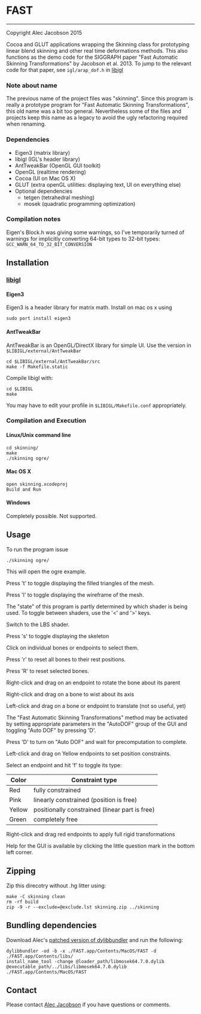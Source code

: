 # FAST
--------
Copyright Alec Jacobson 2015

Cocoa and GLUT applications wrapping the Skinning class for prototyping linear
blend skinning and other real time deformations methods. This also functions as
the demo code for the SIGGRAPH paper "Fast Automatic Skinning Transformations"
by Jacobson et al. 2013. To jump to the relevant code for that paper, see
`igl/arap_dof.h` in [libigl](https://github.com/libigl/libigl/)

### Note about name ###
The previous name of the project files was "skinning". Since this program is
really a prototype program for "Fast Automatic Skinning Transformations", this
old name was a bit too general. Nevertheless some of the files and projects
keep this name as a legacy to avoid the ugly refactoring required when
renaming.

### Dependencies ###
- Eigen3 (matrix library)
- libigl (IGL's header library)
-   AntTweakBar (OpenGL GUI toolkit)
- OpenGL (realtime rendering)
- Cocoa (UI on Mac OS X)
- GLUT (extra openGL utilities: displaying text, UI on everything else)
- Optional dependencies
  - tetgen (tetrahedral meshing)
  - mosek (quadratic programming optimization)

### Compilation notes ###
Eigen's Block.h was giving some warnings, so I've temporarily turned of
warnings for implicitly converting 64-bit types to 32-bit types:
`GCC_WARN_64_TO_32_BIT_CONVERSION`
  

## Installation ##

### [libigl](https://github.com/libigl/libigl/) ### 
    
#### Eigen3 ####
Eigen3 is a header library for matrix math. Install on mac os x using

    sudo port install eigen3

#### AntTweakBar ####
AntTweakBar is an OpenGL/DirectX library for simple UI. Use the version in
`$LIBIGL/external/AntTweakBar`

    cd $LIBIGL/external/AntTweakBar/src
    make -f Makefile.static

Compile libigl with:
    
    cd $LIBIGL
    make

You may have to edit your profile in `$LIBIGL/Makefile.conf` appropriately.

### Compilation and Execution ###

#### Linux/Unix command line ####

    cd skinning/
    make
    ./skinning ogre/

#### Mac OS X ####

    open skinning.xcodeproj
    Build and Run

#### Windows ####
Completely possible. Not supported.


## Usage ##
To run the program issue

    ./skinning ogre/

This will open the ogre example. 

Press 't' to toggle displaying the filled triangles of the mesh.

Press 'l' to toggle displaying the wireframe of the mesh.

The "state" of this program is partly determined by which shader is being
used. To toggle between shaders, use the '<' and '>' keys. 

Switch to the LBS shader.

Press 's' to toggle displaying the skeleton

Click on individual bones or endpoints to select them.

Press 'r' to reset all bones to their rest positions.

Press 'R' to reset selected bones.

Right-click and drag on an endpoint to rotate the bone about its parent

Right-click and drag on a bone to wist about its axis

Left-click and drag on a bone or endpoint to translate (not so useful, yet)

The "Fast Automatic Skinning Transformations" method may be activated by
setting appropriate parameters in the "AutoDOF" group of the GUI and
toggling "Auto DOF" by pressing 'D'.

Press 'D' to turn on "Auto DOF" and wait for precomputation to complete.

Left-click and drag on Yellow endpoints to set position constraints.

Select an endpoint and hit 'f' to toggle its type:

|Color  | Constraint type                                |
|-------|------------------------------------------------|
|Red    | fully constrained                              |
|Pink   | linearly constrained (position is free)        |
|Yellow | positionally constrained (linear part is free) |
|Green  | completely free                                |

Right-click and drag red endpoints to apply full rigid transformations

Help for the GUI is available by clicking the little question mark in the
bottom left corner.

## Zipping ##
Zip this direcotry without .hg litter using:
  
    make -C skinning clean
    rm -rf build
    zip -9 -r --exclude=@exclude.lst skinning.zip ../skinning

## Bundling dependencies
Download Alec's [patched version of
dylibbundler](https://github.com/alecjacobson/macdylibbundler) and run the
following:

    dylibbundler -od -b -x ./FAST.app/Contents/MacOS/FAST -d ./FAST.app/Contents/libs/
    install_name_tool -change @loader_path/libmosek64.7.0.dylib @executable_path/../libs/libmosek64.7.0.dylib  ./FAST.app/Contents/MacOS/FAST

## Contact ##
Please contact [Alec Jacobson](mailto:alecjacobson@gmail.com) if you have
questions or comments.
